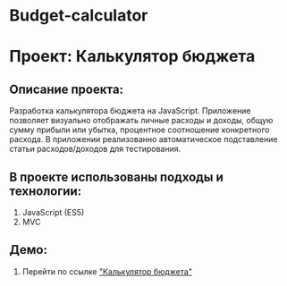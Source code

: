 # Budget-calculator
# Проект: Калькулятор бюджета
## Описание проекта:
Разработка калькулятора бюджета на JavaScript. Приложение позволяет визуально отображать личные расходы и доходы, общую сумму прибыли или убытка, процентное соотношение конкретного расхода.
В приложении реализованно автоматическое подставление статьи расходов/доходов для тестирования.

## В проекте использованы подходы и технологии:
1. JavaScript (ES5)
2. MVC

## Демо:
1. Перейти по ссылке ["Калькулятор бюджета"](msilkov.github.io/Budget-calculator/)
